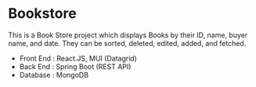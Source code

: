 # Bookstore

This is a Book Store project which displays Books by their ID, name, buyer name, and date. They can be sorted, deleted, edited, added, and fetched. 

* Front End : React.JS, MUI (Datagrid)
* Back End : Spring Boot (REST API)
* Database : MongoDB
